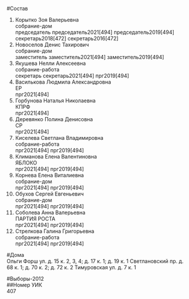 #Состав  
1. Корытко Зоя Валерьевна  
    собрание-дом  
    председатель председатель2021[494] председатель2019[494] секретарь2018[472] секретарь2016[472]  
2. Новоселов Денис Тахирович  
    собрание-дом  
    заместитель заместитель2021[494] заместитель2019[494]  
3. Якушева Нелли Алексеевна  
    собрание-работа  
    секретарь секретарь2021[494] прг2019[494]  
4. Василькова Людмила Александровна  
    ЕР  
    прг2021[494]  
5. Горбунова Наталья Николаевна  
    КПРФ  
    прг2021[494]  
6. Деревянко Полина Денисовна  
    СР  
    прг2021[494]  
7. Киселева Светлана Владимировна  
    собрание-работа  
    прг2021[494] прг2019[494]  
8. Климанова Елена Валентиновна  
    ЯБЛОКО  
    прг2021[494] прг2019[494]  
9. Корнева Елена Виталиевна  
    собрание-дом  
    прг2021[494] прг2019[494]  
10. Обухов Сергей Евгеньевич  
    собрание-дом  
    прг2021[494] прг2019[494]  
11. Соболева Анна Валерьевна  
    ПАРТИЯ РОСТА  
    прг2021[494] прг2019[494]  
12. Стрелкова Галина Григорьевна  
    собрание-работа  
    прг2021[494] прг2019[494]  

#Дома  
Ольги Форш ул. д. 15 к. 2, 3, 4; д. 17 к. 1; д. 19 к. 1 Светлановский пр. д. 68 к. 1; д. 70 к. 2; д. 72 к. 2 Тимуровская ул. д. 7 к. 1  
  
#Выборы-2012  
##Номер УИК  
407  

